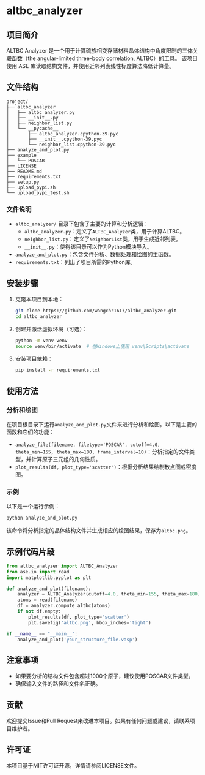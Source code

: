 
# altbc_analyzer

## 项目简介
ALTBC Analyzer 是一个用于计算硫族相变存储材料晶体结构中角度限制的三体关联函数（the angular-limited three-body correlation, ALTBC）的工具。
该项目使用 ASE 库读取结构文件，并使用近邻列表线性标度算法降低计算量。

## 文件结构
```
project/
├── altbc_analyzer
│   ├── altbc_analyzer.py
│   ├── __init__.py
│   ├── neighbor_list.py
│   └── __pycache__
│       ├── altbc_analyzer.cpython-39.pyc
│       ├── __init__.cpython-39.pyc
│       └── neighbor_list.cpython-39.pyc
├── analyze_and_plot.py
├── example
│   └── POSCAR
├── LICENSE
├── README.md
├── requirements.txt
├── setup.py
├── upload_pypi.sh
└── upload_pypi_test.sh
```

### 文件说明
- `altbc_analyzer/` 目录下包含了主要的计算和分析逻辑：
  - `altbc_analyzer.py`：定义了`ALTBC_Analyzer`类，用于计算ALTBC。
  - `neighbor_list.py`：定义了`NeighborList`类，用于生成近邻列表。
  - `__init__.py`：使得该目录可以作为Python模块导入。
- `analyze_and_plot.py`：包含文件分析、数据处理和绘图的主函数。
- `requirements.txt`：列出了项目所需的Python库。

## 安装步骤
1. 克隆本项目到本地：
   ```bash
   git clone https://github.com/wangchr1617/altbc_analyzer.git
   cd altbc_analyzer
   ```
2. 创建并激活虚拟环境（可选）：
   ```bash
   python -m venv venv
   source venv/bin/activate  # 在Windows上使用 venv\Scripts\activate
   ```
3. 安装项目依赖：
   ```bash
   pip install -r requirements.txt
   ```

## 使用方法
### 分析和绘图
在项目根目录下运行`analyze_and_plot.py`文件来进行分析和绘图。以下是主要的函数和它们的功能：

- `analyze_file(filename, filetype='POSCAR', cutoff=4.0, theta_min=155, theta_max=180, frame_interval=10)`：分析指定的文件类型，并计算原子三元组的几何性质。
- `plot_results(df, plot_type='scatter')`：根据分析结果绘制散点图或密度图。

### 示例
以下是一个运行示例：
```bash
python analyze_and_plot.py
```

该命令将分析指定的晶体结构文件并生成相应的绘图结果，保存为`altbc.png`。

## 示例代码片段
```python
from altbc_analyzer import ALTBC_Analyzer
from ase.io import read
import matplotlib.pyplot as plt

def analyze_and_plot(filename):
    analyzer = ALTBC_Analyzer(cutoff=4.0, theta_min=155, theta_max=180)
    atoms = read(filename)
    df = analyzer.compute_altbc(atoms)
    if not df.empty:
        plot_results(df, plot_type='scatter')
        plt.savefig('altbc.png', bbox_inches='tight')

if __name__ == "__main__":
    analyze_and_plot('your_structure_file.vasp')
```

## 注意事项
- 如果要分析的结构文件包含超过1000个原子，建议使用POSCAR文件类型。
- 确保输入文件的路径和文件名正确。

## 贡献
欢迎提交Issue和Pull Request来改进本项目。如果有任何问题或建议，请联系项目维护者。

## 许可证
本项目基于MIT许可证开源，详情请参阅LICENSE文件。
